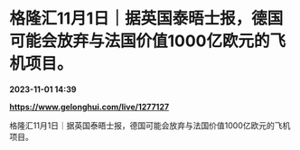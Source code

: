 # 格隆汇11月1日｜据英国泰晤士报，德国可能会放弃与法国价值1000亿欧元的飞机项目。

**2023-11-01 14:39**

**https://www.gelonghui.com/live/1277127**

格隆汇11月1日｜据英国泰晤士报，德国可能会放弃与法国价值1000亿欧元的飞机项目。